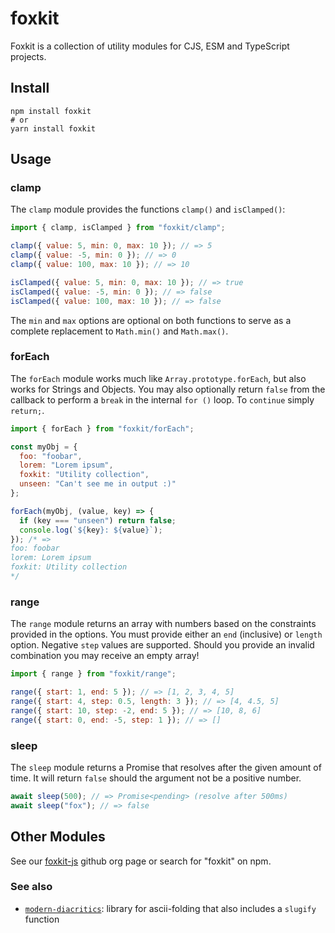 # foxkit

Foxkit is a collection of utility modules for CJS, ESM and TypeScript projects.

## Install

```shell
npm install foxkit
# or
yarn install foxkit
```

## Usage

### clamp

The `clamp` module provides the functions `clamp()` and `isClamped()`:

```js
import { clamp, isClamped } from "foxkit/clamp";

clamp({ value: 5, min: 0, max: 10 }); // => 5
clamp({ value: -5, min: 0 }); // => 0
clamp({ value: 100, max: 10 }); // => 10

isClamped({ value: 5, min: 0, max: 10 }); // => true
isClamped({ value: -5, min: 0 }); // => false
isClamped({ value: 100, max: 10 }); // => false
```

The `min` and `max` options are optional on both functions to serve as a complete replacement to `Math.min()` and `Math.max()`.

### forEach

The `forEach` module works much like `Array.prototype.forEach`, but also works for Strings and Objects. You may also optionally return `false` from the callback to perform a `break` in the internal `for ()` loop. To `continue` simply `return;`.

```js
import { forEach } from "foxkit/forEach";

const myObj = {
  foo: "foobar",
  lorem: "Lorem ipsum",
  foxkit: "Utility collection",
  unseen: "Can't see me in output :)"
};

forEach(myObj, (value, key) => {
  if (key === "unseen") return false;
  console.log(`${key}: ${value}`);
}); /* =>
foo: foobar
lorem: Lorem ipsum
foxkit: Utility collection
*/
```

### range

The `range` module returns an array with numbers based on the constraints provided in the options. You must provide either an `end` (inclusive) or `length` option. Negative `step` values are supported. Should you provide an invalid combination you may receive an empty array!

```js
import { range } from "foxkit/range";

range({ start: 1, end: 5 }); // => [1, 2, 3, 4, 5]
range({ start: 4, step: 0.5, length: 3 }); // => [4, 4.5, 5]
range({ start: 10, step: -2, end: 5 }); // => [10, 8, 6]
range({ start: 0, end: -5, step: 1 }); // => []
```

### sleep

The `sleep` module returns a Promise that resolves after the given amount of time. It will return `false` should the argument not be a positive number.

```js
await sleep(500); // => Promise<pending> (resolve after 500ms)
await sleep("fox"); // => false
```

## Other Modules

See our [foxkit-js](https://github.com/foxkit-js) github org page or search for "foxkit" on npm.

### See also

- [`modern-diacritics`](https://github.com/Mitsunee/modern-diacritics): library for ascii-folding that also includes a `slugify` function
